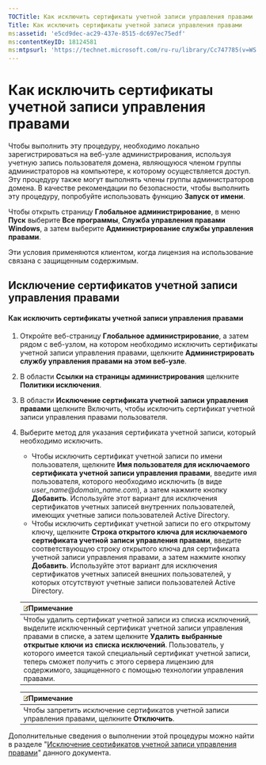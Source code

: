 ```yaml
---
TOCTitle: Как исключить сертификаты учетной записи управления правами
Title: Как исключить сертификаты учетной записи управления правами
ms:assetid: 'e5cd9dec-ac29-437e-8515-dc697ec75edf'
ms:contentKeyID: 18124581
ms:mtpsurl: 'https://technet.microsoft.com/ru-ru/library/Cc747785(v=WS.10)'
---
```


Как исключить сертификаты учетной записи управления правами
===========================================================

Чтобы выполнить эту процедуру, необходимо локально зарегистрироваться на веб-узле администрирования, используя учетную запись пользователя домена, являющуюся членом группы администраторов на компьютере, к которому осуществляется доступ. Эту процедуру также могут выполнять члены группы администраторов домена. В качестве рекомендации по безопасности, чтобы выполнить эту процедуру, попробуйте использовать функцию **Запуск от имени**.

Чтобы открыть страницу **Глобальное администрирование**, в меню **Пуск** выберите **Все программы**, **Служба управления правами Windows**, а затем выберите **Администрирование службы управления правами**.

Эти условия применяются клиентом, когда лицензия на использование связана с защищенным содержимым.

Исключение сертификатов учетной записи управления правами
---------------------------------------------------------

#### Как исключить сертификаты учетной записи управления правами

1.  Откройте веб-страницу **Глобальное администрирование**, а затем рядом с веб-узлом, на котором необходимо исключить сертификаты учетной записи управления правами, щелкните **Администрировать службу управления правами на этом веб-узле**.

2.  В области **Ссылки на страницы администрирования** щелкните **Политики исключения**.

3.  В области **Исключение сертификата учетной записи управления правами** щелкните Включить, чтобы исключить сертификат учетной записи управления правами пользователя.

4.  Выберите метод для указания сертификата учетной записи, который необходимо исключить.

    -   Чтобы исключить сертификат учетной записи по имени пользователя, щелкните **Имя пользователя для исключаемого сертификата учетной записи управления правами**, введите имя пользователя, которого необходимо исключить (в виде *user\_name*@*domain\_name.com*), а затем нажмите кнопку **Добавить**. Используйте этот вариант для исключения сертификатов учетных записей внутренних пользователей, имеющих учетные записи пользователей Active Directory.
    -   Чтобы исключить сертификат учетной записи по его открытому ключу, щелкните **Строка открытого ключа для исключаемого сертификата учетной записи управления правами**, введите соответствующую строку открытого ключа для сертификата учетной записи управления правами, а затем нажмите кнопку **Добавить**. Используйте этот вариант для исключения сертификатов учетных записей внешних пользователей, у которых отсутствуют учетные записи пользователей Active Directory.

    | ![](/security-updates/images/Cc747785.note(WS.10).gif)Примечание                                                                                                                                                                                                                                                                                                                                               |
    |---------------------------------------------------------------------------------------------------------------------------------------------------------------------------------------------------------------------------------------------------------------------------------------------------------------------------------------------------------------------------------------------------------------------------|
    | Чтобы удалить сертификат учетной записи из списка исключений, выделите исключенный сертификат учетной записи управления правами в списке, а затем щелкните **Удалить выбранные открытые ключи из списка исключений**. Пользователь, у которого имеется такой специальный сертификат учетной записи, теперь сможет получить с этого сервера лицензию для содержимого, защищенного с помощью технологии управления правами. |

    | ![](/security-updates/images/Cc747785.note(WS.10).gif)Примечание                        |
    |----------------------------------------------------------------------------------------------------|
    | Чтобы запретить исключение сертификатов учетной записи управления правами, щелкните **Отключить**. |

Дополнительные сведения о выполнении этой процедуры можно найти в разделе "[Исключение сертификатов учетной записи управления правами](https://technet.microsoft.com/cba5e901-942c-4d06-9865-e6c4648c95e6)" данного документа.
